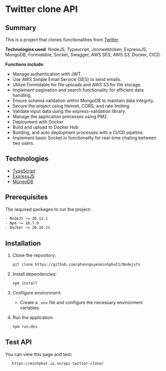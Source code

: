 # Twitter clone API

## Summary

This is a project that clones functionalities from [Twitter](https://x.com/?lang=vi).

**Technologies used**: NodeJS, Typescript, Jsonwebtoken, ExpressJS, MongoDB, Formidable, Socket, Swagger, AWS SES, AWS S3, Docker, CICD.

**Functions include**:

- Manage authentication with JWT.
- Use AWS Simple Email Service (SES) to send emails.
- Utilize Formidable for file uploads and AWS S3 for file storage.
- Implement pagination and search functionality for efficient data handling.
- Ensure schema validation within MongoDB to maintain data integrity.
- Secure the project using Helmet, CORS, and rate limiting.
- Validate input data using the express-validation library.
- Manage the application processes using PM2.
- Deployment with Docker
- Build and upload to Docker Hub
- Building, and auto deployment processes with a CI/CD pipeline.
- Implement basic Socket.io functionality for real-time chating between two users.

## Technologies

- [TypeScript](https://www.typescriptlang.org/)
- [ExpressJS](https://expressjs.com/)
- [MongoDB](https://www.mongodb.com/products/tools/compass)

## Prerequisites

The required packages to run the project:

```bash
- NodeJS >= 20.11.1
- Npm >= 10.7.0
- Docker >= 20.10.21
```

## Installation

1. Clone the repository:

   ```sh
   git clone https://github.com/phannguyenminhphat1/Nodejsts
   ```

2. Install dependencies:

   ```sh
   npm install
   ```

3. Configure environment:

   - Create a `.env` file and configure the necessary environment variables.

4. Run the application:
   ```sh
   npm run:dev
   ```

## Test API

You can view this page and test:

```sh
   https://minhphat.io.vn/api-twitter-clone/
```
